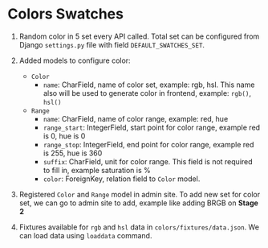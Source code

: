 # Colors Swatches

1. Random color in 5 set every API called. Total set can be configured from Django `settings.py` file with field `DEFAULT_SWATCHES_SET`.

1. Added models to configure color:
    * `Color`
        * `name`: CharField, name of color set, example: rgb, hsl. This name also will be used to generate color in frontend, example: `rgb()`, `hsl()`
    * `Range`
        * `name`: CharField, name of color range, example: red, hue
        * `range_start`: IntegerField, start point for color range, example red is 0, hue is 0
        * `range_stop`: IntegerField, end point for color range, example red is 255, hue is 360
        * `suffix`: CharField, unit for color range. This field is not required to fill in, example saturation is %
        * `color`: ForeignKey, relation field to `Color` model.

1. Registered `Color` and `Range` model in admin site. To add new set for color set, we can go to admin site to add, example like adding BRGB on **Stage 2**

1. Fixtures available for `rgb` and `hsl` data in `colors/fixtures/data.json`. We can load data using `loaddata` command.